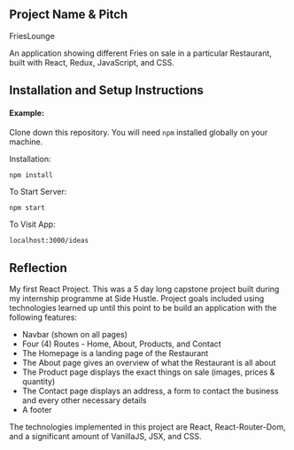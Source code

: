 ## Project Name & Pitch

FriesLounge 

An application showing different Fries on sale in a particular Restaurant, built with React, Redux, JavaScript, and CSS.


## Installation and Setup Instructions

#### Example:  

Clone down this repository. You will need `npm` installed globally on your machine.  

Installation:

`npm install`    

To Start Server:

`npm start`  

To Visit App:

`localhost:3000/ideas`  

## Reflection  

My first React Project. This was a 5 day long capstone project built during my internship programme at Side Hustle. Project goals included using technologies learned up until this point to be build an application with the following features:

  - Navbar (shown on all pages)
  - Four (4) Routes - Home, About, Products, and Contact
  - The Homepage is a landing page of the Restaurant
  - The About page gives an overview of what the Restaurant is all about
  - The Product page displays the exact things on sale (images, prices & quantity)
  - The Contact page displays an address, a form to contact the business and every other necessary details
  - A footer
 

The technologies implemented in this project are React, React-Router-Dom, and a significant amount of VanillaJS, JSX, and CSS.
